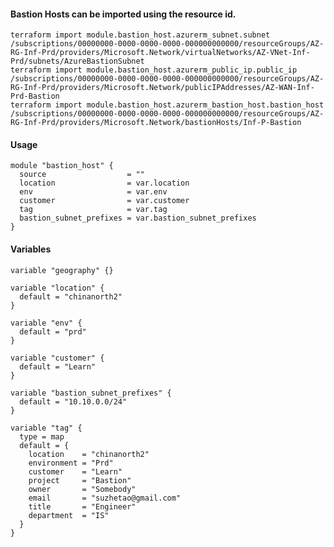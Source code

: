 #### Bastion Hosts can be imported using the resource id.
    terraform import module.bastion_host.azurerm_subnet.subnet /subscriptions/00000000-0000-0000-0000-000000000000/resourceGroups/AZ-RG-Inf-Prd/providers/Microsoft.Network/virtualNetworks/AZ-VNet-Inf-Prd/subnets/AzureBastionSubnet
    terraform import module.bastion_host.azurerm_public_ip.public_ip /subscriptions/00000000-0000-0000-0000-000000000000/resourceGroups/AZ-RG-Inf-Prd/providers/Microsoft.Network/publicIPAddresses/AZ-WAN-Inf-Prd-Bastion
    terraform import module.bastion_host.azurerm_bastion_host.bastion_host /subscriptions/00000000-0000-0000-0000-000000000000/resourceGroups/AZ-RG-Inf-Prd/providers/Microsoft.Network/bastionHosts/Inf-P-Bastion

#### Usage
```hcl
module "bastion_host" {
  source                  = ""
  location                = var.location
  env                     = var.env
  customer                = var.customer
  tag                     = var.tag
  bastion_subnet_prefixes = var.bastion_subnet_prefixes
}
```

#### Variables
```hcl
variable "geography" {}

variable "location" {
  default = "chinanorth2"
}

variable "env" {
  default = "prd"
}

variable "customer" {
  default = "Learn"
}

variable "bastion_subnet_prefixes" {
  default = "10.10.0.0/24"
}

variable "tag" {
  type = map
  default = {
    location    = "chinanorth2"
    environment = "Prd"
    customer    = "Learn"
    project     = "Bastion"
    owner       = "Somebody"
    email       = "suzhetao@gmail.com"
    title       = "Engineer"
    department  = "IS"
  }
}
```